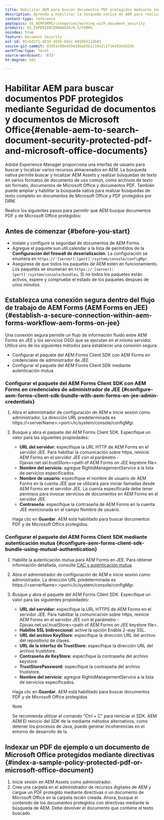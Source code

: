 ```yaml
---
title: Habilitar AEM para buscar documentos PDF protegidos mediante Seguridad de documentos y documentos de Microsoft Office
description: Aprenda a habilitar la búsqueda nativa de AEM para realizar búsquedas de texto completo en documentos PDF protegidos por DRM.
content-type: reference
geptopics: SG_AEMFORMS/categories/working_with_document_security
products: SG_EXPERIENCEMANAGER/6.5/FORMS
noindex: true
feature: Document Security
exl-id: 91cbd1f1-d53d-455b-8d2c-6918b521db81
source-git-commit: d195ac80ee59439bab5b1219a2c1f16e93e3d22b
workflow-type: tm+mt
source-wordcount: '673'
ht-degree: 94%

---
```


# Habilitar AEM para buscar documentos PDF protegidos mediante Seguridad de documentos y documentos de Microsoft Office{#enable-aem-to-search-document-security-protected-pdf-and-microsoft-office-documents}

Adobe Experience Manager proporciona una interfaz de usuario para buscar y localizar varios recursos almacenados en AEM. La búsqueda nativa permite buscar y localizar AEM Assets y realizar búsquedas de texto en varios formatos de documento de uso común, como archivos de texto sin formato, documentos de Microsoft Office y documentos PDF. También puede ampliar y habilitar la búsqueda nativa para realizar búsquedas de texto completo en documentos de Microsoft Office y PDF protegidos por DRM.

Realice los siguientes pasos para permitir que AEM busque documentos PDF y de Microsoft Office protegidos:

## Antes de comenzar {#before-you-start}

* Instale y configure la seguridad de documentos de AEM Forms.
* Agregue el paquete sun.util.calendar a la lista de permitidos de la **Configuración del firewall de deserialización.** La configuración se enumera en `https://'[server]:[port]'/system/console/configMgr`.
* Asegúrese de que todos los paquetes de AEM estén en funcionamiento. Los paquetes se enumeran en `https://'[server]:[port]'/system/console/bundles`. Si no todos los paquetes están activos, espere y compruebe el estado de los paquetes después de unos minutos.

## Establezca una conexión segura dentro del flujo de trabajo de AEM Forms (AEM Forms en JEE) {#establish-a-secure-connection-within-aem-forms-workflow-aem-forms-on-jee}

Una conexión segura permite un flujo de información fluido entre AEM Forms en JEE y los servicios OSGi que se ejecutan en el mismo servidor. Utilice uno de los siguientes métodos para establecer una conexión segura:

* Configurar el paquete del AEM Forms Client SDK con AEM Forms en credenciales de administrador de JEE
* Configurar el paquete del AEM Forms Client SDK mediante autenticación mutua

### Configurar el paquete del AEM Forms Client SDK con AEM Forms en credenciales de administrador de JEE {#configure-aem-forms-client-sdk-bundle-with-aem-forms-on-jee-admin-credentials}

1. Abra el administrador de configuración de AEM e inicie sesión como administrador. La dirección URL predeterminada es https://&lt;serverName>:&lt;port>/lc/system/console/configMgr.
1. Busque y abra el paquete del AEM Forms Client SDK. Especifique un valor para las siguientes propiedades:

   * **URL del servidor:** especifique la URL HTTP de AEM Forms en el servidor JEE. Para habilitar la comunicación sobre https, reinicie AEM Forms en el servidor JEE con el parámetro -Djavax.net.ssl.trustStore=&lt;path of AEM Forms on JEE keystore file>.
   * **Nombre del servicio**: agregue RightsManagementService a la lista de servicios especificados.
   * **Nombre de usuario:** especifique el nombre de usuario de AEM Forms en la cuenta JEE que se utilizará para iniciar llamadas desde AEM Forms en el servidor JEE. La cuenta especificada debe tener permisos para invocar servicios de documentos en AEM Forms en el servidor JEE.
   * **Contraseña**: especifique la contraseña de AEM Forms en la cuenta JEE mencionada en el campo Nombre de usuario.

   Haga clic en **Guardar**. AEM está habilitado para buscar documentos PDF y de Microsoft Office protegidos.

### Configurar el paquete del AEM Forms Client SDK mediante autenticación mutua {#configure-aem-forms-client-sdk-bundle-using-mutual-authentication}

1. Habilite la autenticación mutua para AEM Forms en JEE. Para obtener información detallada, consulte [CAC y autenticación mutua](https://helpx.adobe.com/es/livecycle/kb/cac-mutual-authentication.html).
1. Abra el administrador de configuración de AEM e inicie sesión como administrador. La dirección URL predeterminada es https://&lt;serverName>:&lt;port>/lc/system/console/configMgr.
1. Busque y abra el paquete del AEM Forms Client SDK. Especifique un valor para las siguientes propiedades:

   * **URL del servidor:** especifique la URL HTTPS de AEM Forms en el servidor JEE. Para habilitar la comunicación sobre https, reinicie AEM Forms en el servidor JEE con el parámetro -Djavax.net.ssl.trustStore=&lt;path of AEM Forms on JEE keystore file>.
   * **Habilite SSL bidireccional**: active la opción Enable 2-way SSL.
   * **URL del archivo KeyStore**: especifique la dirección URL del archivo del repositorio de claves.
   * **URL de la interfaz de TrustStore**: especifique la dirección URL del archivo truststore.
   * **Contraseña de KeyStore**: especifique la contraseña del archivo keystore.
   * **TrustStorePassword**: especifique la contraseña del archivo truststore.
   * **Nombre del servicio**: agregue RightsManagementService a la lista de servicios especificados.

   Haga clic en **Guardar**. AEM está habilitado para buscar documentos PDF y de Microsoft Office protegidos

   >[!NOTE]
   >
   > Se recomienda utilizar el comando &quot;Ctrl + C&quot; para reiniciar el SDK. AEM AEM El reinicio del SDK de la mediante métodos alternativos, como detener los procesos de Java, puede generar incoherencias en el entorno de desarrollo de la.

## Indexar un PDF de ejemplo o un documento de Microsoft Office protegidos mediante directivas {#index-a-sample-policy-protected-pdf-or-microsoft-office-document}

1. Inicie sesión en AEM Assets como administrador.
1. Cree una carpeta en el administrador de recursos digitales de AEM y cargue un PDF protegido mediante directivas o un documento de Microsoft Office en la carpeta recién creada. Ahora, busque el contenido de los documentos protegidos con directivas mediante la búsqueda de AEM. Debe devolver el documento que contiene el texto buscado.
